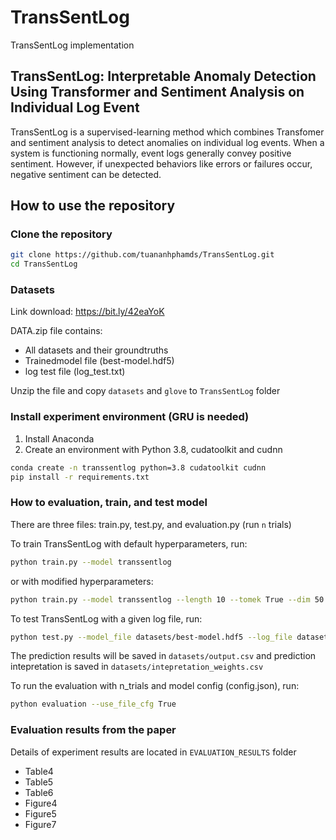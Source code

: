 # TransSentLog
TransSentLog implementation
## TransSentLog: Interpretable Anomaly Detection Using Transformer and Sentiment Analysis on Individual Log Event

TransSentLog is a supervised-learning method which combines Transfomer and sentiment analysis to detect anomalies on individual log events. When a system is functioning normally, event logs generally convey positive sentiment. However, if unexpected behaviors like errors or failures occur, negative sentiment can be detected. 

## How to use the repository
### Clone the repository
```bash
git clone https://github.com/tuananhphamds/TransSentLog.git
cd TransSentLog
```

### Datasets
Link download: https://bit.ly/42eaYoK

DATA.zip file contains:
- All datasets and their groundtruths
- Trainedmodel file (best-model.hdf5)
- log test file (log_test.txt)

Unzip the file and copy `datasets` and `glove` to `TransSentLog` folder

### Install experiment environment (GRU is needed)
1. Install Anaconda 
2. Create an environment with Python 3.8, cudatoolkit and cudnn
```bash
conda create -n transsentlog python=3.8 cudatoolkit cudnn
pip install -r requirements.txt
```

### How to evaluation, train, and test model
There are three files: train.py, test.py, and evaluation.py (run `n` trials)

To train TransSentLog with default hyperparameters, run:
```bash
python train.py --model transsentlog 
```

or with modified hyperparameters:
```bash
python train.py --model transsentlog --length 10 --tomek True --dim 50 --epochs 20 --dropout 0.1 --batch_size 1024 
```

To test TransSentLog with a given log file, run:
```bash
python test.py --model_file datasets/best-model.hdf5 --log_file datasets/log_test.txt --output_file datasets/output.csv --use_ig True --ig_steps 50
```
The prediction results will be saved in `datasets/output.csv` and prediction intepretation is saved in `datasets/intepretation_weights.csv`

To run the evaluation with n_trials and model config (config.json), run:
```bash
python evaluation --use_file_cfg True
```

### Evaluation results from the paper
Details of experiment results are located in `EVALUATION_RESULTS` folder
- Table4
- Table5
- Table6
- Figure4
- Figure5
- Figure7
